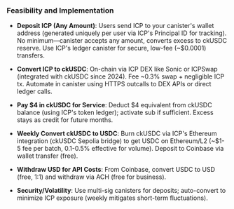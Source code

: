 ### Feasibility and Implementation
- **Deposit ICP (Any Amount)**: Users send ICP to your canister's wallet address (generated uniquely per user via ICP's Principal ID for tracking). No minimum—canister accepts any amount, converts excess to ckUSDC reserve. Use ICP's ledger canister for secure, low-fee (~$0.0001) transfers.

- **Convert ICP to ckUSDC**: On-chain via ICP DEX like Sonic or ICPSwap (integrated with ckUSDC since 2024). Fee ~0.3% swap + negligible ICP tx. Automate in canister using HTTPS outcalls to DEX APIs or direct ledger calls.

- **Pay $4 in ckUSDC for Service**: Deduct $4 equivalent from ckUSDC balance (using ICP's token ledger); activate sub if sufficient. Excess stays as credit for future months.

- **Weekly Convert ckUSDC to USDC**: Burn ckUSDC via ICP's Ethereum integration (ckUSDC Sepolia bridge) to get USDC on Ethereum/L2 (~$1-5 fee per batch, 0.1-0.5% effective for volume). Deposit to Coinbase via wallet transfer (free).

- **Withdraw USD for API Costs**: From Coinbase, convert USDC to USD (free, 1:1) and withdraw via ACH (free for business).

- **Security/Volatility**: Use multi-sig canisters for deposits; auto-convert to minimize ICP exposure (weekly mitigates short-term fluctuations).
